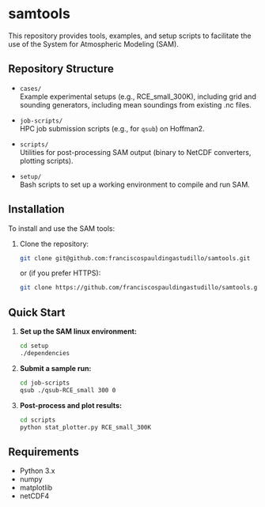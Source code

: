 # samtools

This repository provides tools, examples, and setup scripts to facilitate the use of the System for Atmospheric Modeling (SAM).

## Repository Structure

- `cases/`  
  Example experimental setups (e.g., RCE_small_300K), including grid and sounding generators, including mean soundings from existing .nc files. 

- `job-scripts/`  
  HPC job submission scripts (e.g., for `qsub`) on Hoffman2.

- `scripts/`  
  Utilities for post-processing SAM output (binary to NetCDF converters, plotting scripts).

- `setup/`  
  Bash scripts to set up a working environment to compile and run SAM.

## Installation 

To install and use the SAM tools:

1. Clone the repository:

    ```bash
    git clone git@github.com:franciscospauldingastudillo/samtools.git
    ```

    or (if you prefer HTTPS):

    ```bash
    git clone https://github.com/franciscospauldingastudillo/samtools.git
    ```

## Quick Start

1. **Set up the SAM linux environment:**

    ```bash
    cd setup
    ./dependencies
    ```

2. **Submit a sample run:**

    ```bash
    cd job-scripts
    qsub ./qsub-RCE_small 300 0
    ```

3. **Post-process and plot results:**

    ```bash
    cd scripts
    python stat_plotter.py RCE_small_300K
    ```

## Requirements

- Python 3.x
- numpy
- matplotlib
- netCDF4


